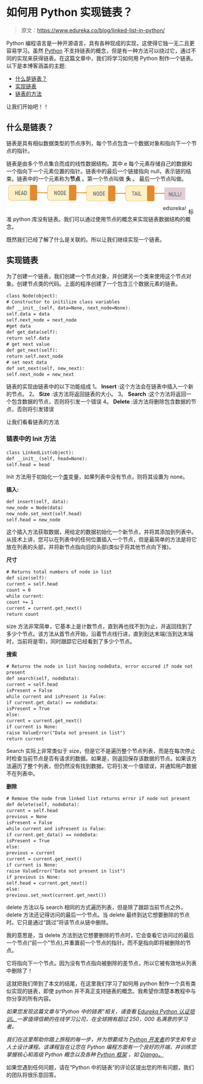 # 如何用 Python 实现链表？

> 原文：<https://www.edureka.co/blog/linked-list-in-python/>

Python 编程语言是一种开源语言，具有各种现成的实现，这使得它独一无二且更容易学习。虽然 [Python](https://www.edureka.co/blog/python-programming-language) 不支持链表的概念，但是有一种方法可以绕过它，通过不同的实现来获得链表。在这篇文章中，我们将学习如何用 Python 制作一个链表。以下是本博客涵盖的主题:

*   [什么是链表？](#WhatisLinkedList)
*   [实现链表](#ImplementingaLinkedList)
*   [链表的方法](#Methodsoflinkedlist)

让我们开始吧！！

## **什么是链表？**

链表是具有相似数据类型的节点序列，每个节点包含一个数据对象和指向下一个节点的指针。

链表是由多个节点集合而成的线性数据结构。其中 e 每个元素存储自己的数据和一个指向下一个元素位置的指针。链表中的最后一个链接指向 null，表示链的结束。链表中的一个元素称为**节点** 。第一个节点叫做 **头** 。 最后一个节点叫做。 ![linked list - linked list in python - edureka](img/bfd78573a5a8544865050ff26afb63d5.png)标准 python 库没有链表。我们可以通过使用节点的概念来实现链表数据结构的概念。

既然我们已经了解了什么是关联的。所以让我们继续实现一个链表。

## **实现链表**

为了创建一个链表，我们创建一个节点对象，并创建另一个类来使用这个节点对象。创建节点类的代码。上面的程序创建了一个包含三个数据元素的链表。

```
class Node(object):
# Constructor to initilize class variables
def __init__(self, data=None, next_node=None):
self.data = data
self.next_node = next_node
#get data
def get_data(self):
return self.data
# get next value
def get_next(self):
return self.next_node
# set next data
def set_next(self, new_next):
self.next_node = new_next

```

链表的实现由链表中的以下功能组成 1。 **Insert** :这个方法会在链表中插入一个新的节点。 2。 **Size** :该方法将返回链表的大小。 3。 **Search** :这个方法将返回一个包含数据的节点，否则将引发一个错误 4。 **Delete** :该方法将删除包含数据的节点，否则将引发错误

让我们看看链表的方法

### **链表中的 Init 方法**

```
class LinkedList(object):
def __init__(self, head=None):
self.head = head

```

Init 方法用于初始化一个[类](https://www.edureka.co/blog/python-class/)变量，如果列表中没有节点，则将其设置为 none。

**插入:**

```
def insert(self, data):
new_node = Node(data)
new_node.set_next(self.head)
self.head = new_node

```

这个插入方法获取数据，用给定的数据初始化一个新节点，并将其添加到列表中。从技术上讲，您可以在列表中的任何位置插入一个节点，但是最简单的方法是将它放在列表的头部，并将新节点指向旧的头部(类似于将其他节点向下推)。

**尺寸**

```
# Returns total numbers of node in list
def size(self):
current = self.head
count = 0
while current:
count += 1
current = current.get_next()
return count

```

size 方法非常简单，它基本上是计数节点，直到再也找不到为止，并返回找到了多少个节点。该方法从首节点开始，沿着节点线行进，直到到达末端(当到达末端时，当前将是零)，同时跟踪它已经看到了多少个节点。

**搜索**

```
# Returns the node in list having nodeData, error occured if node not present
def search(self, nodeData):
current = self.head
isPresent = False
while current and isPresent is False:
if current.get_data() == nodeData:
isPresent = True
else:
current = current.get_next()
if current is None:
raise ValueError("Data not present in list")
return current

```

Search 实际上非常类似于 size，但是它不是遍历整个节点列表，而是在每次停止时检查当前节点是否有请求的数据。如果是，则返回保存该数据的节点。如果该方法遍历了整个列表，但仍然没有找到数据，它将引发一个值错误，并通知用户数据不在列表中。

**删除**

```
# Remove the node from linked list returns error if node not present
def delete(self, nodeData):
current = self.head
previous = None
isPresent = False
while current and isPresent is False:
if current.get_data() == nodeData:
isPresent = True
else:
previous = current
current = current.get_next()
if current is None:
raise ValueError("Data not present in list")
if previous is None:
self.head = current.get_next()
else:
previous.set_next(current.get_next())

```

delete 方法以与 search 相同的方式遍历列表，但是除了跟踪当前节点之外，delete 方法还记得访问的最后一个节点。当 delete 最终到达它想要删除的节点时。它只是通过“跳过”将该节点从链中删除。

我的意思是，当 delete 方法到达它想要删除的节点时，它会查看它访问过的最后一个节点(“前一个”节点),并重置前一个节点的指针。而不是指向即将被删除的节点。

它将指向下一个节点。因为没有节点指向被删除的差节点，所以它被有效地从列表中删除了！

这就把我们带到了本文的结尾，在这里我们学习了如何用 python 制作一个具有类似实现的链表，即使 python 并不真正支持链表的概念。我希望你清楚本教程中与你分享的所有内容。

*如果您发现这篇文章与“Python 中的链表”相关，请查看  [Edureka Python 认证培训。](https://edureka.co/python)一家值得信赖的在线学习公司，在全球拥有超过 250，000 名满意的学习者。*

*我们在这里帮助你踏上旅程的每一步，并为想要成为  [Python 开发者](https://www.edureka.co/blog/how-to-become-a-python-developer/)的学生和专业人士设计课程。该课程旨在让您在 Python 编程方面有一个良好的开端，并训练您掌握核心和高级 Python 概念以及各种  [Python 框架](https://www.edureka.co/blog/python-frameworks/) ，如  [Django。](https://www.edureka.co/blog/django-tutorial/)*

如果您遇到任何问题，请在“Python 中的链表”的评论区提出您的所有问题，我们的团队将很乐意回答。